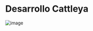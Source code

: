 # Desarrollo Cattleya
![image](https://github.com/briancgx/Cattleya/assets/118696146/6830efd8-6010-42ea-abc1-1cea882cef2b)
